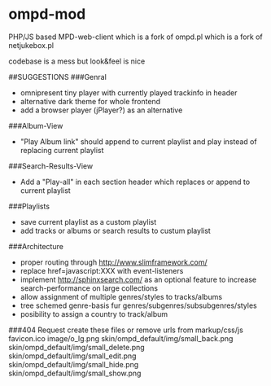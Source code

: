 # ompd-mod
PHP/JS based MPD-web-client which is a fork of ompd.pl which is a fork of netjukebox.pl

codebase is a mess but look&feel is nice

##SUGGESTIONS
###Genral
- omnipresent tiny player with currently played trackinfo in header
- alternative dark theme for whole frontend
- add a browser player (jPlayer?) as an alternative

###Album-View
- "Play Album link" should append to current playlist and play instead of replacing current playlist


###Search-Results-View
- Add a "Play-all" in each section header which replaces or append to current playlist

###Playlists
- save current playlist as a custom playlist
- add tracks or albums or search results to custum playlist


###Architecture
- proper routing through http://www.slimframework.com/
- replace href=javascript:XXX with event-listeners
- implement http://sphinxsearch.com/ as an optional feature to increase search-performance on large collections
- allow assignment of multiple genres/styles to tracks/albums
- tree schemed genre-basis fur genres/subgenres/subsubgenres/styles
- posibility to assign a country to track/album
 

###404 Request
create these files or remove urls from markup/css/js
		favicon.ico
		image/o_lg.png
		skin/ompd_default/img/small_back.png
		skin/ompd_default/img/small_delete.png
		skin/ompd_default/img/small_edit.png
		skin/ompd_default/img/small_hide.png
		skin/ompd_default/img/small_show.png